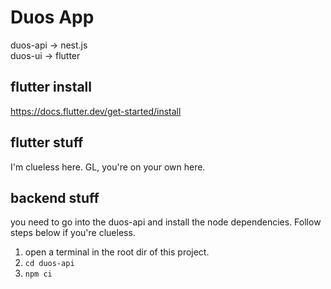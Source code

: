 # Duos App

duos-api -> nest.js\
duos-ui -> flutter

## flutter install
https://docs.flutter.dev/get-started/install

## flutter stuff
I'm clueless here. GL, you're on your own here.

## backend stuff
you need to go into the duos-api and install the node dependencies. Follow steps below if you're clueless.
1. open a terminal in the root dir of this project.
2. ```cd duos-api```
3. ```npm ci```
